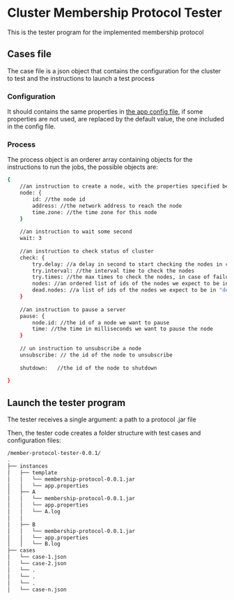 # Cluster Membership Protocol Tester
This is the tester program for the implemented membership protocol

## Cases file
The case file is a json object that contains the configuration for the cluster to test and the instructions to launch a test process  

### Configuration
It should contains the same properties in [the app config file](../common/src/main/resources/config/app.properties), if some properties are not used, are replaced by the default value, the one included in the config file.

### Process
<p>The process object is an orderer array containing objects for the instructions to run the jobs, the possible objects are:</p>

```bash
{
	//an instruction to create a node, with the properties specified bellow
	node: {  
		id: //the node id  
		address: //the network address to reach the node  
		time.zone: //the time zone for this node
	}
	
	//an instruction to wait some second
	wait: 3
	
	//an instruction to check status of cluster
	check: {
		try.delay: //a delay in second to start checking the nodes in cluster
		try.interval: //the interval time to check the nodes
		try.times: //the max times to check the nodes, in case of failure all times, the case fails
		nodes: //an ordered list of ids of the nodes we expect to be in the cluster at this moment
		dead.nodes: //a list of ids of the nodes we expect to be in "dead" state at this moment, wait	
	}
	
	//an instruction to pause a server  
	pause: {
		node.id: //the id of a node we want to pause
		time: //the time in milliseconds we want to pause the node		 	
	}
 	
 	// un instruction to unsubscribe a node
	unsubscribe: // the id of the node to unsubscribe
 	
	shutdown: 	//the id of the node to shutdown	 	
	
}
```

## Launch the tester program 

The tester receives a single argument: a path to a protocol .jar file

Then, the tester code creates a folder structure with test cases and configuration files:

```bash
/member-protocol-tester-0.0.1/
.
├── instances
│	├── template
│	│   └── membership-protocol-0.0.1.jar
│	│   └── app.properties
│	├── A
│	│   └── membership-protocol-0.0.1.jar
│	│   └── app.properties
│	│   └── A.log
│	│   
│	├── B
│	│   └── membership-protocol-0.0.1.jar
│	│   └── app.properties
│	│   └── B.log
├── cases
│   └── case-1.json
│   └── case-2.json
│   └── .
│   └── .
│   └── .
│   └── case-n.json

```
